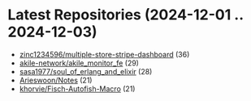 # Latest Repositories (2024-12-01 .. 2024-12-03)

- [zinc1234596/multiple-store-stripe-dashboard](https://github.com/zinc1234596/multiple-store-stripe-dashboard) (36)
- [akile-network/akile_monitor_fe](https://github.com/akile-network/akile_monitor_fe) (29)
- [sasa1977/soul_of_erlang_and_elixir](https://github.com/sasa1977/soul_of_erlang_and_elixir) (28)
- [Arieswoon/Notes](https://github.com/Arieswoon/Notes) (21)
- [khorvie/Fisch-Autofish-Macro](https://github.com/khorvie/Fisch-Autofish-Macro) (21)
